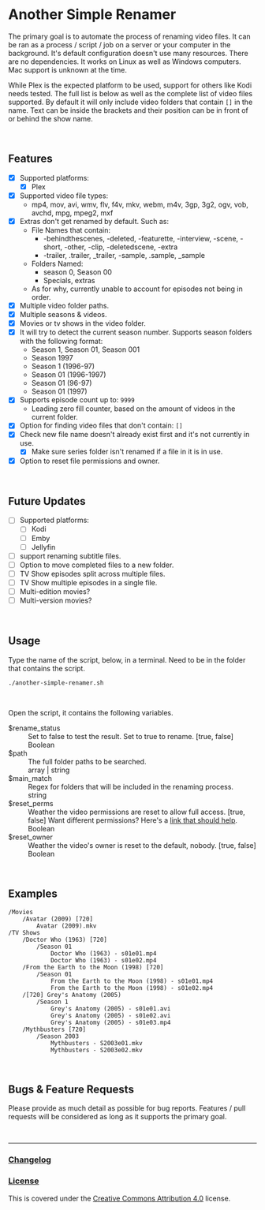 # Another Simple Renamer

The primary goal is to automate the process of renaming video files. It can be ran as a process / script / job on a server or your computer in the background. It's default configuration doesn't use many resources. There are no dependencies. It works on Linux as well as Windows computers. Mac support is unknown at the time.

While Plex is the expected platform to be used, support for others like Kodi needs tested. The full list is below as well as the complete list of video files supported. By default it will only include video folders that contain `[]` in the name. Text can be inside the brackets and their position can be in front of or behind the show name.

<br>

## Features
- [x] Supported platforms:
  - [x] Plex
- [x] Supported video file types:  
  - mp4, mov, avi, wmv, flv, f4v, mkv, webm, m4v, 3gp, 3g2, ogv, vob, avchd, mpg, mpeg2, mxf
- [x] Extras don't get renamed by default. Such as:
  - File Names that contain: 
    - -behindthescenes, -deleted, -featurette, -interview, -scene, -short, -other, -clip, -deletedscene, -extra
    - -trailer, .trailer, _trailer, -sample, .sample, _sample
  - Folders Named:
    - season 0, Season 00
    - Specials, extras
  - As for why, currently unable to account for episodes not being in order.
- [x] Multiple video folder paths.
- [x] Multiple seasons & videos.
- [x] Movies or tv shows in the video folder.
- [x] It will try to detect the current season number. Supports season folders with the following format:
  - Season 1, Season 01, Season 001
  - Season 1997
  - Season 1 (1996-97)
  - Season 01 (1996-1997)
  - Season 01 (96-97)
  - Season 01 (1997)
- [x] Supports episode count up to: `9999`
  - Leading zero fill counter, based on the amount of videos in the current folder.
- [x] Option for finding video files that don't contain: `[]`
- [x] Check new file name doesn't already exist first and it's not currently in use.
  - [x] Make sure series folder isn't renamed if a file in it is in use.
- [x] Option to reset file permissions and owner.

<br>

## Future Updates
- [ ] Supported platforms:
  - [ ] Kodi
  - [ ] Emby
  - [ ] Jellyfin
- [ ] support renaming subtitle files.
- [ ] Option to move completed files to a new folder.
- [ ] TV Show episodes split across multiple files.
- [ ] TV Show multiple episodes in a single file.
- [ ] Multi-edition movies?
- [ ] Multi-version movies?

<br>

## Usage

Type the name of the script, below, in a terminal. Need to be in the folder that contains the script.

`./another-simple-renamer.sh`

<br>

Open the script, it contains the following variables.

<dl>
	<dt>$rename_status</dt>
	<dd>Set to false to test the result. Set to true to rename. [true, false]</dd>
	<dd>Boolean</dd>
	<dt>$path</dt>
	<dd>The full folder paths to be searched.</dd>
	<dd>array | string</dd>
	<dt>$main_match</dt>
	<dd>Regex for folders that will be included in the renaming process.</dd>
	<dd>string</dd>
	<dt>$reset_perms</dt>
	<dd>Weather the video permissions are reset to allow full access. [true, false] Want different permissions? Here's a <a href="https://linuxhandbook.com/linux-file-permissions/#using-chmod-in-absolute-mode" target="_blank">link that should help</a>.</dd>
	<dd>Boolean</dd>
	<dt>$reset_owner</dt>
	<dd>Weather the video's owner is reset to the default, nobody. [true, false]</dd>
	<dd>Boolean</dd>
</dl>

<br>

## Examples

	/Movies
  		/Avatar (2009) [720]
    		Avatar (2009).mkv
	/TV Shows
		/Doctor Who (1963) [720]
			/Season 01
				Doctor Who (1963) - s01e01.mp4
				Doctor Who (1963) - s01e02.mp4
		/From the Earth to the Moon (1998) [720]
			/Season 01
				From the Earth to the Moon (1998) - s01e01.mp4
				From the Earth to the Moon (1998) - s01e02.mp4
		/[720] Grey's Anatomy (2005)
			/Season 1
				Grey's Anatomy (2005) - s01e01.avi
				Grey's Anatomy (2005) - s01e02.avi
				Grey's Anatomy (2005) - s01e03.mp4
		/Mythbusters [720]
			/Season 2003
				Mythbusters - S2003e01.mkv
				Mythbusters - S2003e02.mkv

<br>

## Bugs & Feature Requests

Please provide as much detail as possible for bug reports. Features / pull requests will be considered as long as it supports the primary goal.

<br>

<hr>

### [Changelog](./changelog.md)

### [License](./license.txt)

This is covered under the [Creative Commons Attribution 4.0](https://choosealicense.com/licenses/cc-by-4.0/) license.